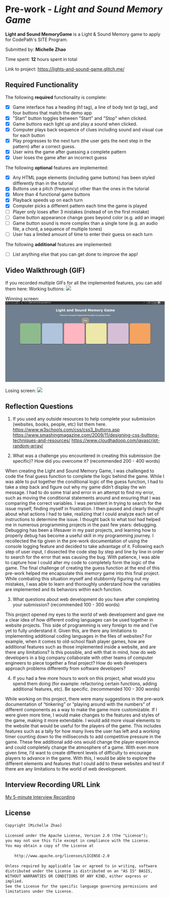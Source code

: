 # Pre-work - *Light and Sound Memory Game*

**Light and Sound MemoryGame** is a Light & Sound Memory game to apply for CodePath's SITE Program. 

Submitted by: **Michelle Zhao**

Time spent: **12** hours spent in total

Link to project: https://lights-and-sound-game.glitch.me/

## Required Functionality

The following **required** functionality is complete:

* [x] Game interface has a heading (h1 tag), a line of body text (p tag), and four buttons that match the demo app
* [x] "Start" button toggles between "Start" and "Stop" when clicked. 
* [x] Game buttons each light up and play a sound when clicked. 
* [x] Computer plays back sequence of clues including sound and visual cue for each button
* [x] Play progresses to the next turn (the user gets the next step in the pattern) after a correct guess. 
* [x] User wins the game after guessing a complete pattern
* [x] User loses the game after an incorrect guess

The following **optional** features are implemented:

* [x] Any HTML page elements (including game buttons) has been styled differently than in the tutorial
* [x] Buttons use a pitch (frequency) other than the ones in the tutorial
* [x] More than 4 functional game buttons
* [x] Playback speeds up on each turn
* [x] Computer picks a different pattern each time the game is played
* [ ] Player only loses after 3 mistakes (instead of on the first mistake)
* [ ] Game button appearance change goes beyond color (e.g. add an image)
* [ ] Game button sound is more complex than a single tone (e.g. an audio file, a chord, a sequence of multiple tones)
* [ ] User has a limited amount of time to enter their guess on each turn

The following **additional** features are implemented:

- [ ] List anything else that you can get done to improve the app!

## Video Walkthrough (GIF)

If you recorded multiple GIFs for all the implemented features, you can add them here:
Working buttons:
![](lightsandsoundwinbuttons.gif)

Winning screen:
![](lightsandsoundwin.gif)

Losing screen:
![](lightsandsoundlose.gif)

## Reflection Questions
1. If you used any outside resources to help complete your submission (websites, books, people, etc) list them here. 
https://www.w3schools.com/css/css3_buttons.asp
https://www.smashingmagazine.com/2009/11/designing-css-buttons-techniques-and-resources/
https://www.cloudhadoop.com/javascript-random-array/

2. What was a challenge you encountered in creating this submission (be specific)? How did you overcome it? (recommended 200 - 400 words) 

When creating the Light and Sound Memory Game, I was challenged to code the final guess function to complete the logic behind the game. While I was able to put together the conditional logic of the guess function, I had to take a step back and figure out why my game didn’t display the win message. I had to do some trial and error in an attempt to find my error, such as moving the conditional statements around and ensuring that I was comparing the correct variables. I was persistent in trying to search for the issue myself, finding myself in frustration. I then paused and clearly thought about what actions I had to take, realizing that I could analyze each set of instructions to determine the issue. I thought back to what tool had helped me in numerous programming projects in the past few years: debugging. Debugging has been a lifesaver in my past projects, and learning how to properly debug has become a useful skill in my programming journey. I recollected the tip given in the pre-work documentation of using the console logging feature and decided to take advantage of it. Following each step of user input, I dissected the code step by step and line by line in order to search for the error that was causing the bug. With patience, I was able to capture how I could alter my code to completely form the logic of the game. The final challenge of creating the guess function at the end of this pre-work helped me encapsulate this memory game into this final project. While combating this situation myself and stubbornly figuring out my mistakes, I was able to learn and thoroughly understand how the variables are implemented and its behaviors within each function.


3. What questions about web development do you have after completing your submission? (recommended 100 - 300 words) 

This project opened my eyes to the world of web development and gave me a clear idea of how different coding languages can be used together in website projects. This side of programming is very foreign to me and I’ve yet to fully understand it. Given this, are there any limitations to implementing additional coding languages in the files of websites? For example, when it comes to old-school flash player games, how are additional features such as those implemented inside a website, and are there any limitations? Is this possible, and with that in mind, how do web developers in a big company collaborate with other teams of computer engineers to piece together a final project? How do web developers approach problems differently from software developers?


4. If you had a few more hours to work on this project, what would you spend them doing (for example: refactoring certain functions, adding additional features, etc). Be specific. (recommended 100 - 300 words) 

While working on this project, there were many suggestions in the pre-work documentation of “tinkering” or “playing around with the numbers” of different components as a way to make the game more customizable. If I were given more time, I would make changes to the features and styles of the game, making it more extendable. I would add more visual elements to the website that would be useful for the players of the game. This includes features such as a tally for how many lives the user has left and a working timer counting down to the milliseconds to add competitive pressure in the game. These few additional add-ons would change the player experience and could completely change the atmosphere of a game. With even more given time, I’d want to create different levels of difficulty to encourage players to advance in the game. With this, I would be able to explore the different elements and features that I could add to these websites and test if there are any limitations to the world of web development. 



## Interview Recording URL Link

[My 5-minute Interview Recording](your-link-here)


## License

    Copyright [Michelle Zhao]

    Licensed under the Apache License, Version 2.0 (the "License");
    you may not use this file except in compliance with the License.
    You may obtain a copy of the License at

        http://www.apache.org/licenses/LICENSE-2.0

    Unless required by applicable law or agreed to in writing, software
    distributed under the License is distributed on an "AS IS" BASIS,
    WITHOUT WARRANTIES OR CONDITIONS OF ANY KIND, either express or implied.
    See the License for the specific language governing permissions and
    limitations under the License.
